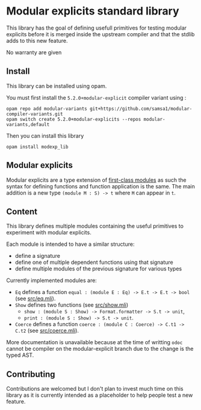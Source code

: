 # Modular explicits standard library

This library has the goal of defining usefull primitives for testing modular
explicits before it is merged inside the upstream compiler and that the stdlib
adds to this new feature.

No warranty are given 

## Install

This library can be installed using opam.

You must first install the `5.2.0+modular-explicit` compiler variant using :
```
opam repo add modular-variants git+https://github.com/samsa1/modular-compiler-variants.git
opam switch create 5.2.0+modular-explicits --repos modular-variants,default
```

Then you can install this library

```
opam install modexp_lib
```

## Modular explicits

Modular explicits are a type extension of [first-class modules](https://ocaml.org/manual/5.2/firstclassmodules.html) as such the syntax for defining functions and function
application is the same. The main addition is a new type `(module M : S) -> t`
where `M` can appear in `t`.

## Content

This library defines multiple modules containing the useful primitives to
experiment with modular explicits.

Each module is intended to have a similar structure:
- define a signature
- define one of multiple dependent functions using that signature
- define multiple modules of the previous signature for various types

Currently implemented modules are:

* `Eq` defines a function `equal : (module E : Eq) -> E.t -> E.t -> bool`
    (see [src/eq.mli](./src/eq.mli)).
* `Show` defines two functions (see [src/show.mli](./src/show.mli))
    - `show : (module S : Show) -> Format.formatter -> S.t -> unit`,
    - `print : (module S : Show) -> S.t -> unit`.
* `Coerce` defines a function `coerce : (module C : Coerce) -> C.t1 -> C.t2`
    (see [src/coerce.mli](./src/coerce.mli)).

More documentation is unavailable because at the time of writting `odoc` cannot
be compiler on the modular-explicit branch due to the change is the typed AST.

## Contributing

Contributions are welcomed but I don't plan to invest much time on this library
as it is currently intended as a placeholder to help people test a new feature.